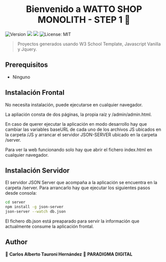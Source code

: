 <h1 align="center">Bienvenido a WATTO SHOP MONOLITH - STEP 1 👋</h1>
<p>
  <img alt="Version" src="https://img.shields.io/badge/version-1.0.0-blue.svg?cacheSeconds=2592000" />
  <img src="https://img.shields.io/badge/jquery-3.6.0-yellow" />
  <img src="https://img.shields.io/badge/fontAwesome-5.15.3-yellow" />
  <img alt="License: MIT" src="https://img.shields.io/badge/License-MIT-yellow.svg" />
</p>

> Proyectos generados usando W3 School Template, Javascript Vanilla y Jquery.

## Prerequisitos

- Ninguno

## Instalación Frontal

No necesita instalación, puede ejecutarse en cualquier navegador.

La apliación consta de dos páginas, la propia raíz y /admin/admin.html.

En caso de querer ejecutar la aplicación en modo desarrollo hay que cambiar las variables baseURL de cada uno de los archivos JS ubicados en la carpeta /JS y arrancar el servidor JSON-SERVER ubicado en la carpeta /server.

Para ver la web funcionando solo hay que abrir el fichero index.html en cualquier navegador.

## Instalación Servidor
El servidor JSON Server que acompaña a la aplicación se encuentra en la carpeta /server. Para arrancarlo hay que ejecutar los siguientes pasos desde consola:

```sh
cd server
npm install -g json-server
json-server --watch db.json
```

El fichero db.json está preaparado para servir la información que actualmente consume la aplicación frontal.

## Author

👤 **Carlos Alberto Tauroni Hernández** 
🏢 **PARADIGMA DIGITAL**